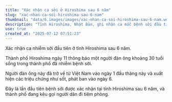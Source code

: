 ```yaml
---
title: "Xác nhận ca sởi ở Hiroshima sau 6 năm"
slug: "xac-nhan-ca-soi-hiroshima-sau-6-nam"
thumbnail: "data/6.images/images/xac-nhan-ca-soi-hiroshima-sau-6-nam.webp"
description: "Tỉnh Hiroshima, Nhật Bản, ghi nhận ca mắc bệnh sởi đầu tiên sau 6 năm, là một người đàn ông 30 tuổi vừa trở về từ Việt Nam. Chính quyền địa phương đang kêu gọi tiêm chủng."
use: true
created_at: "2025-07-12 07:51:23"
---
```


Xác nhận ca nhiễm sởi đầu tiên ở tỉnh Hiroshima sau 6 năm.

Thành phố Hiroshima ngày 11 thông báo một người đàn ông khoảng 30 tuổi sống trong thành phố đã nhiễm bệnh sởi.

Người đàn ông này đã trở về từ Việt Nam vào ngày 1 đầu tháng này và xuất hiện các triệu chứng như sốt, phát ban vào ngày 6.

Đây là lần đầu tiên bệnh sởi được xác nhận tại tỉnh Hiroshima sau 6 năm, và thành phố đang kêu gọi người dân đi tiêm phòng.